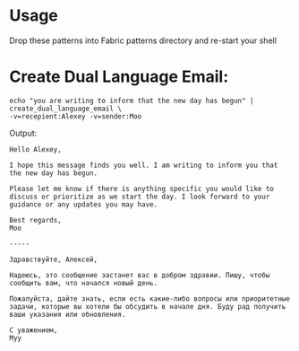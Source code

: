 # Usage

Drop these patterns into Fabric patterns directory and re-start your shell

# Create Dual Language Email:

```
echo "you are writing to inform that the new day has begun" | create_dual_language_email \
-v=recepient:Alexey -v=sender:Moo
```

Output:

```
Hello Alexey,

I hope this message finds you well. I am writing to inform you that the new day has begun.

Please let me know if there is anything specific you would like to discuss or prioritize as we start the day. I look forward to your guidance or any updates you may have.

Best regards,  
Moo

-----

Здравствуйте, Алексей,

Надеюсь, это сообщение застанет вас в добром здравии. Пишу, чтобы сообщить вам, что начался новый день.

Пожалуйста, дайте знать, если есть какие-либо вопросы или приоритетные задачи, которые вы хотели бы обсудить в начале дня. Буду рад получить ваши указания или обновления.

С уважением,  
Муу
```

